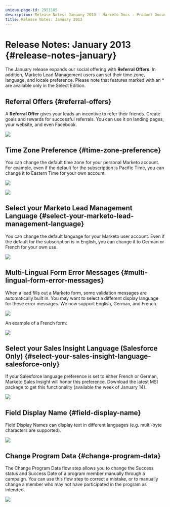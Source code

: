```yaml
---
unique-page-id: 2951105
description: Release Notes: January 2013 - Marketo Docs - Product Documentation
title: Release Notes: January 2013
---
```


# Release Notes: January 2013 {#release-notes-january}

The January release expands our social offering with **Referral Offers**. In addition, Marketo Lead Management users can set their time zone, language, and locale preference. Please note that features marked with an &#42; are available only in the Select Edition.

## Referral Offers {#referral-offers}

A **Referral Offer** gives your leads an incentive to refer their friends. Create goals and rewards for successful referrals. You can use it on landing pages, your website, and even Facebook.

![](assets/image2014-9-22-15-3a20-3a13.png)

## Time Zone Preference {#time-zone-preference}

You can change the default time zone for your personal Marketo account. For example, even if the default for the subscription is Pacific Time, you can change it to Eastern Time for your own account.

![](assets/image2014-9-22-15-3a20-3a41.png)

![](assets/image2014-9-22-15-3a21-3a2.png)

## Select your Marketo Lead Management Language {#select-your-marketo-lead-management-language}

You can change the default language for your Marketo user account. Even if the default for the subscription is in English, you can change it to German or French for your own use.

![](assets/image2014-9-22-15-3a21-3a18.png)

## Multi-Lingual Form Error Messages {#multi-lingual-form-error-messages}

When a lead fills out a Marketo form, some validation messages are automatically built in. You may want to select a different display language for these error messages. We now support English, German, and French.

![](assets/image2014-9-22-15-3a21-3a33.png)

An example of a French form:

![](assets/image2014-9-22-15-3a22-3a2.png)

## Select your Sales Insight Language (Salesforce Only) {#select-your-sales-insight-language-salesforce-only}

If your Salesforce language preference is set to either French or German, Marketo Sales Insight will honor this preference. Download the latest MSI package to get this functionality (available the week of January 14).

![](assets/image2014-9-22-15-3a22-3a31.png)

## Field Display Name {#field-display-name}

Field Display Names can display text in different languages (e.g. multi-byte characters are supported).

![](assets/image2014-9-22-15-3a22-3a56.png) 

## Change Program Data {#change-program-data}

The Change Program Data flow step allows you to change the Success status and Success Date of a program member manually through a campaign. You can use this flow step to correct a mistake, or to manually change a member who may not have participated in the program as intended.

![](assets/image2014-9-22-15-3a23-3a23.png)

